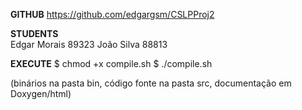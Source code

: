 **GITHUB** https://github.com/edgargsm/CSLPProj2

**STUDENTS**	
Edgar Morais 89323
João Silva 88813

**EXECUTE**
$ chmod +x compile.sh
$ ./compile.sh

(binários na pasta bin,
código fonte na pasta src,
documentação em Doxygen/html)
